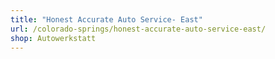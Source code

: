 ```yaml
---
title: "Honest Accurate Auto Service- East"
url: /colorado-springs/honest-accurate-auto-service-east/
shop: Autowerkstatt
---
```

